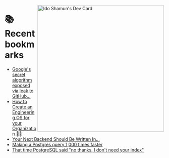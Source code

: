 <a href="https://app.daily.dev/idoshamun"><img src="https://api.daily.dev/devcards/v2/28849d86070e4c099c877ab6837c61f0.png?type=default&r=auy" align="right" width="400" alt="Ido Shamun's Dev Card"/></a>

# 📚 Recent bookmarks
<!-- BOOKMARKS:START -->
- [Google&#39;s secret algorithm exposed via leak to GitHub…](https://app.daily.dev/posts/lbWWCjyjQ?utm_source=rss&utm_medium=bookmarks&utm_campaign=28849d86070e4c099c877ab6837c61f0)
- [How to Create an Engineering OS for your Organization 🧑‍💻](https://app.daily.dev/posts/eMqPI5SOP?utm_source=rss&utm_medium=bookmarks&utm_campaign=28849d86070e4c099c877ab6837c61f0)
- [Your Next Backend Should Be Written In...](https://app.daily.dev/posts/EfutJCW0r?utm_source=rss&utm_medium=bookmarks&utm_campaign=28849d86070e4c099c877ab6837c61f0)
- [Making a Postgres query 1,000 times faster](https://app.daily.dev/posts/x2EH9CPkK?utm_source=rss&utm_medium=bookmarks&utm_campaign=28849d86070e4c099c877ab6837c61f0)
- [That time PostgreSQL said &quot;no thanks, I don&#39;t need your index&quot;](https://app.daily.dev/posts/Q4W6yTHnw?utm_source=rss&utm_medium=bookmarks&utm_campaign=28849d86070e4c099c877ab6837c61f0)
<!-- BOOKMARKS:END -->
